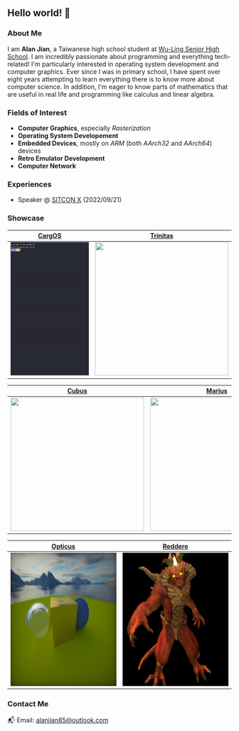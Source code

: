 ## Hello world! 👋

### **About Me**
I am **Alan Jian**, a Taiwanese high school student at [Wu-Ling Senior High School](https://en.wikipedia.org/wiki/Wu-Ling_Senior_High_School). I am incredibly passionate about programming and everything tech-related! I'm particularly interested in operating system development and computer graphics. Ever since I was in primary school, I have spent over eight years attempting to learn everything there is to know more about computer science. In addition, I'm eager to know parts of mathematics that are useful in real life and programming like calculus and linear algebra.

### **Fields of Interest**
* **Computer Graphics**, especially *Rasterization*
* **Operating System Developement**
* **Embedded Devices**, mostly on *ARM* (both *AArch32* and *AArch64*) devices
* **Retro Emulator Development**
* **Computer Network**

### **Experiences**
* Speaker @ [SITCON X](https://sitcon.org/2022/) (2022/09/21)

### **Showcase**
|      [CargOS](https://github.com/carg-os/carg-os)      | [Trinitas](https://github.com/alanjian85/trinity) |
|--------------------------------------------------------|---------------------------------------------------|
|     <img src="cargos.gif" width="300" height="300">    | <img src="trinitas.gif" width="300" height="300"> |

|     [Cubus](https://github.com/alanjian85/cephalon)    |      [Marius](https://github.com/alanjian85/nes)  |
|--------------------------------------------------------|---------------------------------------------------|
|     <img src="cubus.gif" width="300" height="300">     |  <img src="marius.gif" width="300" height="300">  |

|     [Opticus](https://github.com/alanjian85/rtnow)     |      [Reddere](https://github.com/alanjian85/box) |
|--------------------------------------------------------|---------------------------------------------------|
|   <img src="opticus.png" width="300" height="300">     | <img src="reddere.png" width="300" height="300">  |

### **Contact Me**
📬 Email: [alanjian85@outlook.com](mailto:alanjian85@outlook.com)
